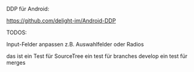 DDP für Android:

https://github.com/delight-im/Android-DDP

TODOS:

Input-Felder anpassen z.B. Auswahlfelder oder Radios

das ist ein Test für SourceTree ein test für branches develop ein test für merges
